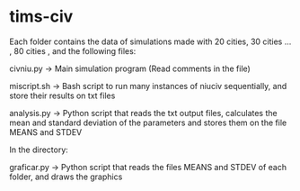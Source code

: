 # tims-civ

Each folder contains the data of simulations made with 20 cities, 30 cities ... , 80 cities , and the following files:

civniu.py -> Main simulation program (Read comments in the file)

miscript.sh -> Bash script to run many instances of niuciv sequentially, and store their results on txt files

analysis.py -> Python script that reads the txt output files, calculates the mean and standard deviation of the parameters and stores them on the file MEANS and STDEV


In the directory:

graficar.py -> Python script that reads the files MEANS and STDEV of each folder, and draws the graphics
